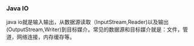 ### Java IO

java io就是输入输出，从数据源读取（InputStream,Reader)以及输出(OutputStream,Writer)到目标媒介。常见的数据源和目标媒介就是：文件，管道，网络连接，内存缓存等。